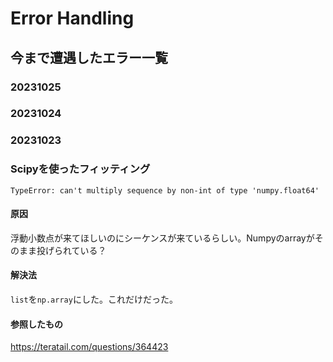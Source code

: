 # Error Handling
## 今まで遭遇したエラー一覧
### 20231025

### 20231024
### 

### 20231023
### Scipyを使ったフィッティング
`TypeError: can't multiply sequence by non-int of type 'numpy.float64'`
#### 原因
浮動小数点が来てほしいのにシーケンスが来ているらしい。Numpyのarrayがそのまま投げられている？

#### 解決法
`list`を`np.array`にした。これだけだった。

#### 参照したもの
https://teratail.com/questions/364423
